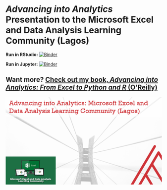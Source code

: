 # _Advancing into Analytics_ Presentation to the Microsoft Excel and Data Analysis Learning Community (Lagos)


**Run in RStudio:** [![Binder](https://mybinder.org/badge_logo.svg)](https://mybinder.org/v2/gh/stringfestdata/lagos-meetup/HEAD?urlpath=rstudio)

**Run in Jupyter:** [![Binder](https://mybinder.org/badge_logo.svg)](https://mybinder.org/v2/gh/stringfestdata/lagos-meetup/HEAD)

## Want more? [Check out my book, _Advancing into Analytics: From Excel to Python and R_ (O'Reilly)](http://georgejmount.com/book/)

![Meetup cover image](images/lagos-meetup.png)

